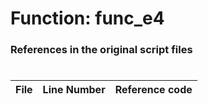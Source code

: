 # Function: func_e4
### References in the original script files

#

| File | Line Number | Reference code |
| --- | --- | --- |
